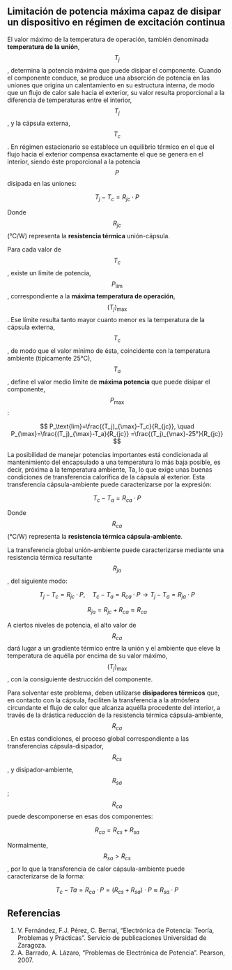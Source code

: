 <script src="https://cdn.mathjax.org/mathjax/latest/MathJax.js?config=TeX-AMS-MML_HTMLorMML" type="text/javascript"></script>

## Limitación de potencia máxima capaz de disipar un dispositivo en régimen de excitación continua
El valor máximo de la temperatura de operación, también denominada **temperatura de la unión**, $$T_j$$, determina la potencia máxima que puede disipar el componente.
Cuando el componente conduce, se produce una absorción de potencia en las uniones que origina un calentamiento en su estructura interna, de modo que un flujo de calor sale hacia el exterior, su valor resulta proporcional a la diferencia de temperaturas entre el interior, $$T_j$$, y la cápsula externa, $$T_c$$. En régimen estacionario se establece un equilibrio térmico en el que el flujo hacia el exterior compensa exactamente el que se genera en el interior, siendo éste proporcional a la potencia $$P$$ disipada en las uniones:

$$
T_j-T_c=R_{jc} \cdot P
$$

Donde $$R_{jc}$$ (°C/W) representa la **resistencia térmica** unión-cápsula.

Para cada valor de $$T_c$$, existe un límite de potencia, $$P_\text{lim}$$, correspondiente a la **máxima temperatura de operación**, $$(T_j)_{\max}$$. Ese límite resulta tanto mayor cuanto menor es la temperatura de la cápsula externa, $$T_c$$, de modo que el valor mínimo de ésta, coincidente con la temperatura ambiente (típicamente 25°C), $$T_a$$, define el valor medio límite de **máxima potencia** que puede disipar el componente, $$P_{\max}$$:

$$
P_\text{lim}=\frac{(T_j)_{\max}-T_c}{R_{jc}}, \quad P_{\max}=\frac{(T_j)_{\max}-T_a}{R_{jc}}  =\frac{(T_j)_{\max}-25°}{R_{jc}}
$$

La posibilidad de manejar potencias importantes está condicionada al mantenimiento del encapsulado a una temperatura lo más baja posible, es decir, próxima a la temperatura ambiente, Ta, lo que exige unas buenas condiciones de transferencia calorífica de la cápsula al exterior. Esta transferencia cápsula-ambiente puede caracterizarse por la expresión:

$$
T_c-T_a=R_{ca} \cdot P
$$

Donde $$R_{ca}$$ (°C/W) representa la **resistencia térmica cápsula-ambiente**.

La transferencia global unión-ambiente puede caracterizarse mediante una resistencia térmica resultante $$R_{ja}$$, del siguiente modo:

$$
T_j-T_c=R_{jc} \cdot P, \quad T_c-T_a=R_{ca} \cdot P \rightarrow T_j-T_a=R_{ja} \cdot P
$$

$$
R_{ja}=R_{jc}+R_{ca}≈R_{ca}
$$

A ciertos niveles de potencia, el alto valor de $$R_{ca}$$ dará lugar a un gradiente térmico entre la unión y el ambiente que eleve la temperatura de aquélla por encima de su valor máximo, $$(T_j)_{\max}$$, con la consiguiente destrucción del componente.

Para solventar este problema, deben utilizarse **disipadores térmicos** que, en contacto con la cápsula, faciliten la transferencia a la atmósfera circundante el flujo de calor que alcanza aquélla procedente del interior, a través de la drástica reducción de la resistencia térmica cápsula-ambiente, $$R_{ca}$$. En estas condiciones, el proceso global correspondiente a las transferencias cápsula-disipador, $$R_{cs}$$, y disipador-ambiente, $$R_{sa}$$; $$R_{ca}$$ puede descomponerse en esas dos componentes:

$$
R_{ca}=R_{cs}+R_{sa}
$$

Normalmente, $$R_{sa}>R_{cs}$$, por lo que la transferencia de calor cápsula-ambiente puede caracterizarse de la forma:

$$
T_c-Ta=R_{ca} \cdot P=(R_{cs}+R_{sa}) \cdot P \approx R_{sa} \cdot P
$$

## Referencias
1.	V. Fernández, F.J. Pérez, C. Bernal, “Electrónica de Potencia: Teoría, Problemas y Prácticas”. Servicio de publicaciones Universidad de Zaragoza.
2.	A. Barrado, A. Lázaro, “Problemas de Electrónica de Potencia”. Pearson, 2007.